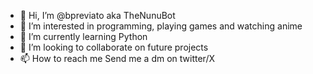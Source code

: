 - 👋 Hi, I’m @bpreviato aka TheNunuBot
- 👀 I’m interested in programming, playing games and watching anime
- 🌱 I’m currently learning Python
- 💞️ I’m looking to collaborate on future projects
- 📫 How to reach me Send me a dm on twitter/X

<!---
bpreviato/bpreviato is a ✨ special ✨ repository because its `README.md` (this file) appears on your GitHub profile.
You can click the Preview link to take a look at your changes.
--->
